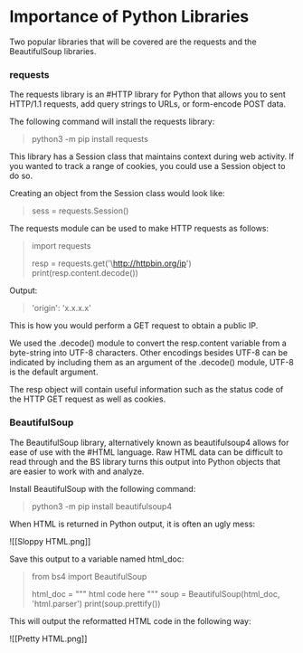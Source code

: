 # Importance of Python Libraries

Two popular libraries that will be covered are the requests and the BeautifulSoup libraries.

### requests

The requests library is an #HTTP library for Python that allows you to sent HTTP/1.1 requests, add query strings to URLs, or form-encode POST data.

The following command will install the requests library:

>python3 -m pip install requests

This library has a Session class that maintains context during web activity. If you wanted to track a range of cookies, you could use a Session object to do so.

Creating an object from the Session class would look like:

>sess = requests.Session()

The requests module can be used to make HTTP requests as follows:

>import requests
>
>
>resp = requests.get('\http://httpbin.org/ip')
>print(resp.content.decode())

Output:

>'origin': 'x.x.x.x'

This is how you would perform a GET request to obtain a public IP.

We used the .decode() module to convert the resp.content variable from a byte-string into UTF-8 characters. Other encodings besides UTF-8 can be indicated by including them as an argument of the .decode() module, UTF-8 is the default argument.

The resp object will contain useful information such as the status code of the HTTP GET request as well as cookies.

### BeautifulSoup

The BeautifulSoup library, alternatively known as beautifulsoup4 allows for ease of use with the #HTML language. Raw HTML data can be difficult to read through and the BS library turns this output into Python objects that are easier to work with and analyze. 

Install BeautifulSoup with the following command:

>python3 -m pip install beautifulsoup4

When HTML is returned in Python output, it is often an ugly mess:

![[Sloppy HTML.png]]

Save this output to a variable named html_doc:

>from bs4 import BeautifulSoup
>
>html_doc = """ html code here """
>soup = BeautifulSoup(html_doc, 'html.parser')
>print(soup.prettify())

This will output the reformatted HTML code in the following way:

![[Pretty HTML.png]]